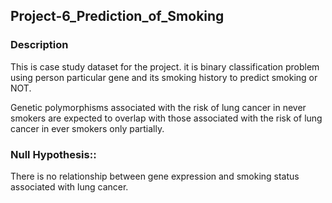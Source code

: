 ## Project-6_Prediction_of_Smoking
### Description
This is case study dataset for the  project.
it is binary classification problem using person particular gene and its smoking history to predict smoking or NOT.

Genetic polymorphisms associated with the risk of lung cancer in never smokers are expected to overlap with those associated with the risk of lung cancer in ever smokers only partially.
### Null Hypothesis:: 
There is no relationship between gene expression and smoking status associated with lung cancer.

